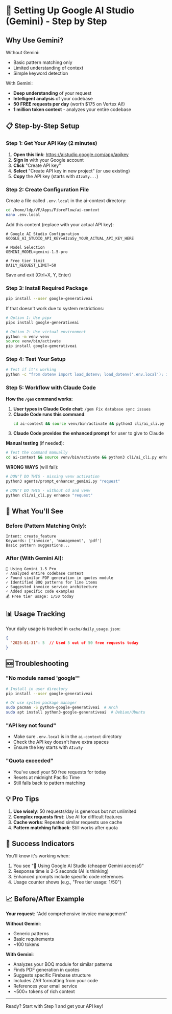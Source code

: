 # 🚀 Setting Up Google AI Studio (Gemini) - Step by Step

## Why Use Gemini?

Without Gemini:
- Basic pattern matching only
- Limited understanding of context
- Simple keyword detection

With Gemini:
- **Deep understanding** of your request
- **Intelligent analysis** of your codebase
- **50 FREE requests per day** (worth $175 on Vertex AI!)
- **1 million token context** - analyzes your entire codebase

## 📋 Step-by-Step Setup

### Step 1: Get Your API Key (2 minutes)

1. **Open this link**: https://aistudio.google.com/app/apikey
2. **Sign in** with your Google account
3. **Click** "Create API key"
4. **Select** "Create API key in new project" (or use existing)
5. **Copy** the API key (starts with `AIzaSy...`)

### Step 2: Create Configuration File

Create a file called `.env.local` in the ai-context directory:

```bash
cd /home/ldp/VF/Apps/FibreFlow/ai-context
nano .env.local
```

Add this content (replace with your actual API key):
```
# Google AI Studio Configuration
GOOGLE_AI_STUDIO_API_KEY=AIzaSy_YOUR_ACTUAL_API_KEY_HERE

# Model Selection
GEMINI_MODEL=gemini-1.5-pro

# Free tier limit
DAILY_REQUEST_LIMIT=50
```

Save and exit (Ctrl+X, Y, Enter)

### Step 3: Install Required Package

```bash
pip install --user google-generativeai
```

If that doesn't work due to system restrictions:
```bash
# Option 1: Use pipx
pipx install google-generativeai

# Option 2: Use virtual environment
python -m venv venv
source venv/bin/activate
pip install google-generativeai
```

### Step 4: Test Your Setup

```bash
# Test if it's working
python -c "from dotenv import load_dotenv; load_dotenv('.env.local'); import os; print('✅ API Key loaded!' if os.getenv('GOOGLE_AI_STUDIO_API_KEY') else '❌ No API key found')"
```

### Step 5: Workflow with Claude Code

**How the `/gem` command works:**

1. **User types in Claude Code chat**: `/gem Fix database sync issues`
2. **Claude Code runs this command**: 
   ```bash
   cd ai-context && source venv/bin/activate && python3 cli/ai_cli.py enhance "Fix database sync issues"
   ```
3. **Claude Code provides the enhanced prompt** for user to give to Claude

**Manual testing** (if needed):
```bash
# Test the command manually
cd ai-context && source venv/bin/activate && python3 cli/ai_cli.py enhance "test request"
```

**WRONG WAYS** (will fail):
```bash
# DON'T DO THIS - missing venv activation
python3 agents/prompt_enhancer_gemini.py "request"

# DON'T DO THIS - without cd and venv
python cli/ai_cli.py enhance "request"
```

## 🎯 What You'll See

### Before (Pattern Matching Only):
```
Intent: create_feature
Keywords: ['invoice', 'management', 'pdf']
Basic pattern suggestions...
```

### After (With Gemini AI):
```
🧠 Using Gemini 1.5 Pro
✓ Analyzed entire codebase context
✓ Found similar PDF generation in quotes module
✓ Identified BOQ patterns for line items
✓ Suggested invoice service architecture
✓ Added specific code examples
💰 Free tier usage: 1/50 today
```

## 📊 Usage Tracking

Your daily usage is tracked in `cache/daily_usage.json`:
```json
{
  "2025-01-31": 5  // Used 5 out of 50 free requests today
}
```

## 🆘 Troubleshooting

### "No module named 'google'"
```bash
# Install in user directory
pip install --user google-generativeai

# Or use system package manager
sudo pacman -S python-google-generativeai  # Arch
sudo apt install python3-google-generativeai  # Debian/Ubuntu
```

### "API key not found"
- Make sure `.env.local` is in the `ai-context` directory
- Check the API key doesn't have extra spaces
- Ensure the key starts with `AIzaSy`

### "Quota exceeded"
- You've used your 50 free requests for today
- Resets at midnight Pacific Time
- Still falls back to pattern matching

## 💡 Pro Tips

1. **Use wisely**: 50 requests/day is generous but not unlimited
2. **Complex requests first**: Use AI for difficult features
3. **Cache works**: Repeated similar requests use cache
4. **Pattern matching fallback**: Still works after quota

## 🎉 Success Indicators

You'll know it's working when:
1. You see "🎉 Using Google AI Studio (cheaper Gemini access!)"
2. Response time is 2-5 seconds (AI is thinking)
3. Enhanced prompts include specific code references
4. Usage counter shows (e.g., "Free tier usage: 1/50")

## 📈 Before/After Example

**Your request**: "Add comprehensive invoice management"

**Without Gemini**: 
- Generic patterns
- Basic requirements
- ~100 tokens

**With Gemini**:
- Analyzes your BOQ module for similar patterns
- Finds PDF generation in quotes
- Suggests specific Firebase structure
- Includes ZAR formatting from your code
- References your email service
- ~500+ tokens of rich context

---

Ready? Start with Step 1 and get your API key!